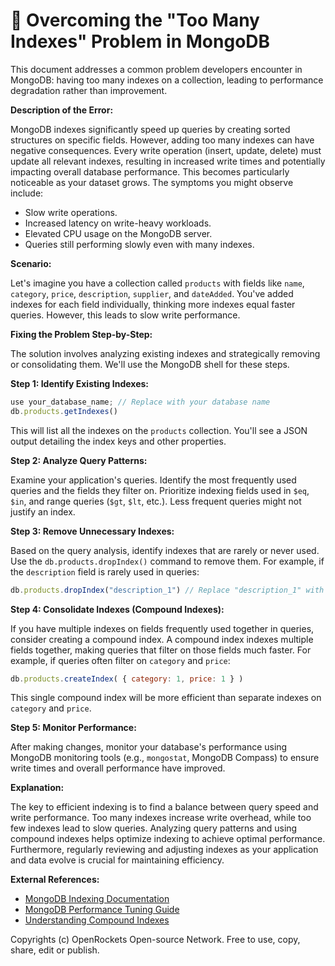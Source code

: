 # 🐞 Overcoming the "Too Many Indexes" Problem in MongoDB


This document addresses a common problem developers encounter in MongoDB: having too many indexes on a collection, leading to performance degradation rather than improvement.

**Description of the Error:**

MongoDB indexes significantly speed up queries by creating sorted structures on specific fields. However, adding too many indexes can have negative consequences.  Every write operation (insert, update, delete) must update all relevant indexes, resulting in increased write times and potentially impacting overall database performance.  This becomes particularly noticeable as your dataset grows.  The symptoms you might observe include:

* Slow write operations.
* Increased latency on write-heavy workloads.
* Elevated CPU usage on the MongoDB server.
* Queries still performing slowly even with many indexes.


**Scenario:**

Let's imagine you have a collection called `products` with fields like `name`, `category`, `price`, `description`, `supplier`, and `dateAdded`. You've added indexes for each field individually, thinking more indexes equal faster queries. However, this leads to slow write performance.


**Fixing the Problem Step-by-Step:**

The solution involves analyzing existing indexes and strategically removing or consolidating them.  We'll use the MongoDB shell for these steps.

**Step 1: Identify Existing Indexes:**

```javascript
use your_database_name; // Replace with your database name
db.products.getIndexes()
```

This will list all the indexes on the `products` collection.  You'll see a JSON output detailing the index keys and other properties.


**Step 2: Analyze Query Patterns:**

Examine your application's queries. Identify the most frequently used queries and the fields they filter on.  Prioritize indexing fields used in `$eq`, `$in`, and range queries (`$gt`, `$lt`, etc.).  Less frequent queries might not justify an index.


**Step 3: Remove Unnecessary Indexes:**

Based on the query analysis, identify indexes that are rarely or never used.  Use the `db.products.dropIndex()` command to remove them.  For example, if the `description` field is rarely used in queries:

```javascript
db.products.dropIndex("description_1") // Replace "description_1" with the actual index name.
```

**Step 4: Consolidate Indexes (Compound Indexes):**

If you have multiple indexes on fields frequently used together in queries, consider creating a compound index. A compound index indexes multiple fields together, making queries that filter on those fields much faster. For example, if queries often filter on `category` and `price`:

```javascript
db.products.createIndex( { category: 1, price: 1 } )
```

This single compound index will be more efficient than separate indexes on `category` and `price`.


**Step 5: Monitor Performance:**

After making changes, monitor your database's performance using MongoDB monitoring tools (e.g., `mongostat`, MongoDB Compass) to ensure write times and overall performance have improved.


**Explanation:**

The key to efficient indexing is to find a balance between query speed and write performance.  Too many indexes increase write overhead, while too few indexes lead to slow queries. Analyzing query patterns and using compound indexes helps optimize indexing to achieve optimal performance.  Furthermore, regularly reviewing and adjusting indexes as your application and data evolve is crucial for maintaining efficiency.


**External References:**

* [MongoDB Indexing Documentation](https://www.mongodb.com/docs/manual/indexes/)
* [MongoDB Performance Tuning Guide](https://www.mongodb.com/docs/manual/administration/performance/)
* [Understanding Compound Indexes](https://www.mongodb.com/blog/post/a-deep-dive-into-mongodb-compound-indexes)


Copyrights (c) OpenRockets Open-source Network. Free to use, copy, share, edit or publish.

